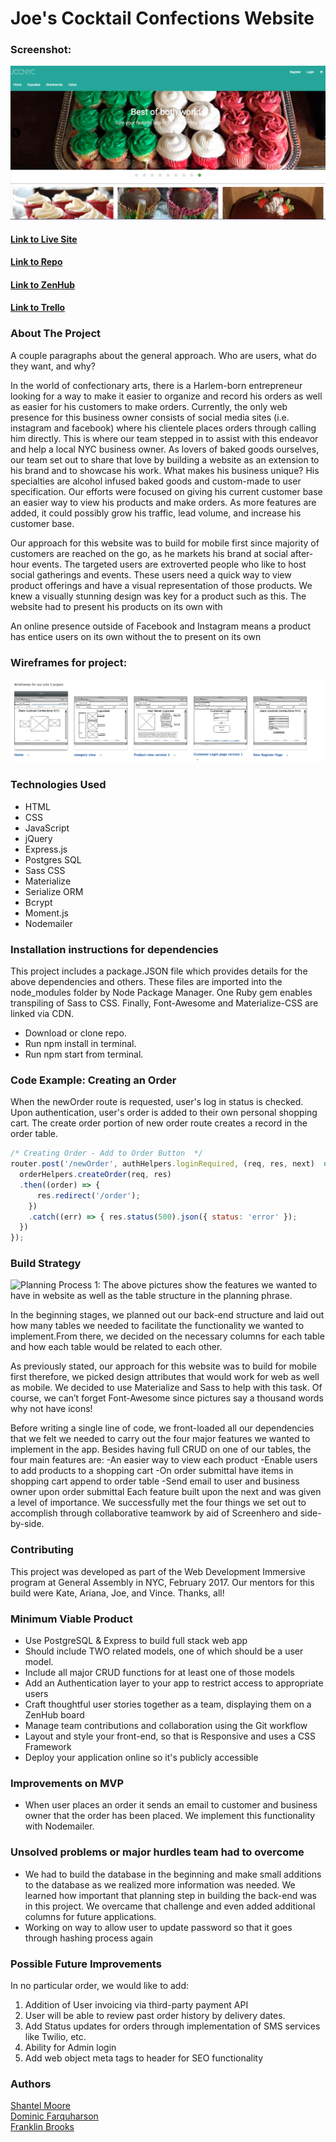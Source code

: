 # Joe's Cocktail Confections Website

### Screenshot:
  ![Screenshot](public/images/siteHome.png)

#### [Link to Live Site](https://pacific-savannah-99868.herokuapp.com/)  
#### [Link to Repo](https://github.com/franklinbrooks/Joes-Cocktail-Confections)  
#### [Link to ZenHub](https://github.com/franklinbrooks/Joes-Cocktail-Confections/issues/1#boards?repos=80679483)  

#### [Link to Trello](https://trello.com/b/hEVqZmX5/joes-cocktail-confections)

### About The Project
A couple paragraphs about the general approach.
Who are users, what do they want, and why?

In the world of confectionary arts, there is a Harlem-born entrepreneur looking for a way to make it easier to organize and record his orders as well as easier for his customers to make orders. Currently, the only web presence for this business owner consists of social media sites (i.e. instagram and facebook) where his clientele places orders through calling him directly.  This is where our team stepped in to assist with this endeavor and help a local NYC business owner.  As lovers of baked goods ourselves, our team set out to share that love by building a website as an extension to his brand and to showcase his work.  What makes his business unique?  His specialties are alcohol infused baked goods and custom-made to user specification.  Our efforts were focused on giving his current customer base an easier way to view his products and make orders. As more features are added, it could possibly grow his traffic, lead volume, and increase his customer base.


Our approach for this website was to build for mobile first since majority of customers are reached on the go, as he markets his brand at social after-hour events. The targeted users are extroverted people who like to host social gatherings and events. These users need a quick way to view product offerings and have a visual representation of those products.  We knew a visually stunning design was key for a product such as this. The website had to present his products on its own with

An online presence outside of Facebook and Instagram means a product has entice users on its own without the to present on its own




### Wireframes for project:
  ![Wireframe 1:](public/images/wireframe.png)



### Technologies Used
- HTML
- CSS
- JavaScript
- jQuery
- Express.js
- Postgres SQL
- Sass CSS
- Materialize
- Serialize ORM
- Bcrypt
- Moment.js
- Nodemailer


### Installation instructions for dependencies
This project includes a package.JSON file which provides details for the above dependencies and others.  These files are imported into the node_modules folder by Node Package Manager. One Ruby gem enables transpiling of Sass to CSS.  Finally, Font-Awesome and Materialize-CSS are linked via CDN.

- Download or clone repo.
- Run npm install in terminal.
- Run npm start from terminal.

### Code Example: Creating an Order
When the newOrder route is requested, user's log in status is checked. Upon authentication, user's order is added to their own personal shopping cart. The create order portion of new order route creates a record in the order table.

```javascript
/* Creating Order - Add to Order Button  */
router.post('/newOrder', authHelpers.loginRequired, (req, res, next)  => {
  orderHelpers.createOrder(req, res)
  .then((order) => {
      res.redirect('/order');
    })
    .catch((err) => { res.status(500).json({ status: 'error' });
  })
});


````
### Build Strategy
 ![Planning Process 1:](public/images/Planning.jpg)
The above pictures show the features we wanted to have in website as well as the table structure in the planning phrase.

In the beginning stages, we planned out our back-end structure and laid out how many tables we needed to facilitate the functionality we wanted to implement.From there, we decided on the necessary columns for each table and how each table would be related to each other. 

As previously stated, our approach for this website was to build for mobile first therefore, we picked design attributes that would work for web as well as mobile. We decided to use Materialize and Sass to help with this task. Of course, we can’t forget Font-Awesome since pictures say a thousand words why not have icons!

Before writing a single line of code, we front-loaded all our dependencies that we felt we needed to carry out the four major features we wanted to implement in the app.  Besides having full CRUD on one of our tables, the four main features are:
-An easier way to view each product
-Enable users to add products to a shopping cart
-On order submittal have items in shopping cart append to order table
-Send email to user and business owner upon order submittal
Each feature built upon the next and was given a level of importance.  We successfully met the four things we set out to accomplish through collaborative teamwork by aid of Screenhero and side-by-side.


### Contributing
This project was developed as part of the Web Development Immersive program at General Assembly in NYC, February 2017. Our mentors for this build were Kate, Ariana, Joe, and Vince. Thanks, all!

### Minimum Viable Product
- Use PostgreSQL & Express to build full stack web app
- Should include TWO related models, one of which should be a user model.
- Include all major CRUD functions for at least one of those models
- Add an Authentication layer to your app to restrict access to appropriate users
- Craft thoughtful user stories together as a team, displaying them on a ZenHub board
- Manage team contributions and collaboration using the Git workflow
- Layout and style your front-end, so that is Responsive and uses a CSS Framework
- Deploy your application online so it's publicly accessible

### Improvements on MVP
- When user places an order it sends an email to customer and business owner that the order has been placed. We implement this functionality with Nodemailer.

### Unsolved problems or major hurdles team had to overcome
- We had to build the database in the beginning and make small additions to the database as we realized more information was needed. We learned how important that planning
step in building the back-end was in this project. We overcame that challenge and even added additional columns for future applications.
- Working on way to allow user to update password so that it goes through hashing process again

### Possible Future Improvements
In no particular order, we would like to add:
  1. Addition of User invoicing via third-party payment API
  2. User will be able to review past order history by delivery dates.
  3. Add Status updates for orders through implementation of SMS services like Twilio, etc.
  4. Ability for Admin login
  5. Add web object meta tags to header for SEO functionality
  

### Authors
  [Shantel Moore](moore.shantel@gmail.com)   
  [Dominic Farquharson](farquharsondominic@gmail.com)    
  [Franklin Brooks](fcb@franklinchristopherbrooks.com)
